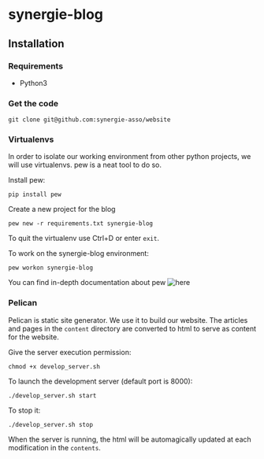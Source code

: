 # synergie-blog

## Installation

### Requirements
* Python3

### Get the code
```
git clone git@github.com:synergie-asso/website
```

### Virtualenvs
In order to isolate our working environment from other python projects,
we will use virtualenvs. pew is a neat tool to do so.

Install pew:
```
pip install pew
```

Create a new project for the blog
```
pew new -r requirements.txt synergie-blog
```

To quit the virtualenv use Ctrl+D or enter `exit`.

To work on the synergie-blog environment:
```
pew workon synergie-blog
```
You can find in-depth documentation about pew ![here](https://github.com/berdario/pew)

### Pelican

Pelican is static site generator. We use it to build our website.
The articles and pages in the `content` directory are converted to
html to serve as content for the website.

Give the server execution permission:
```
chmod +x develop_server.sh
```

To launch the development server (default port is 8000):
```
./develop_server.sh start
```

To stop it:
```
./develop_server.sh stop
```

When the server is running, the html will be automagically updated
at each modification in the `contents`.
